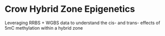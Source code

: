 # Crow Hybrid Zone Epigenetics
Leveraging RRBS + WGBS data to understand the cis- and trans- effects of 5mC methylation within a hybrid zone
